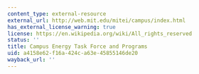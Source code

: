 ```yaml
---
content_type: external-resource
external_url: http://web.mit.edu/mitei/campus/index.html
has_external_license_warning: true
license: https://en.wikipedia.org/wiki/All_rights_reserved
status: ''
title: Campus Energy Task Force and Programs
uid: a4158e62-f16a-424c-a63e-45855146de20
wayback_url: ''
---
```

